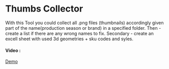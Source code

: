 # Thumbs Collector

With this Tool you could collect all .png files (thumbnails) accordingly given part of the name(production season or brand) in a specified folder. 
Then - create a list if there are any wrong names to fix. 
Secondary - create an excell sheet with used 3d geometries + sku codes and syles.

<h4>Video :</h4> <a href="https://www.dropbox.com/s/uxocamjronob963/ThumbsCollector_.mp4?dl=0">Demo</a>
